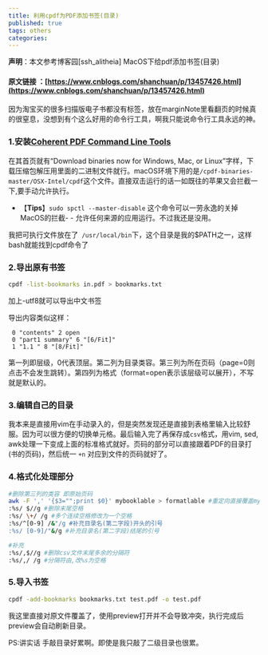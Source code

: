 ```yaml
---
title: 利用cpdf为PDF添加书签(目录)
published: true
tags: others
categories: 
---
```



**声明**：本文参考博客园[ssh_alitheia] MacOS下给pdf添加书签(目录)
#### **原文链接** ：[https://www.cnblogs.com/shanchuan/p/13457426.html](https://www.cnblogs.com/shanchuan/p/13457426.html)

因为淘宝买的很多扫描版电子书都没有标签，放在marginNote里看翻页的时候真的很窒息，没想到有个这么好用的命令行工具，啊我只能说命令行工具永远的神。

### 1.安装[Coherent PDF Command Line Tools](http://community.coherentpdf.com/)
在其首页就有“Download binaries now for Windows, Mac, or Linux”字样，下载压缩包解压用里面的二进制文件就行。macOS环境下用的是`/cpdf-binaries-master/OSX-Intel/cpdf`这个文件。直接双击运行的话一如既往的苹果又会拦截一下,要手动允许执行。

- 【**Tips**】`sudo spctl --master-disable` 这个命令可以一劳永逸的关掉MacOS的拦截- -  允许任何来源的应用运行。不过我还是没用。

我把可执行文件放在了` /usr/local/bin`下，这个目录是我的$PATH之一，这样bash就能找到cpdf命令了


### 2.导出原有书签
```bash
cpdf -list-bookmarks in.pdf > bookmarks.txt
```
加上-utf8就可以导出中文书签

导出内容类似这样：
```
 0 "contents" 2 open
 0 "part1 summary" 6 "[6/Fit]"
 1 "1.1 " 8 "[8/Fit]"
```

第一列即层级，0代表顶层。第二列为目录类容。第三列为所在页码（page=0则点击不会发生跳转）。第四列为格式（format=open表示该层级可以展开），不写就是默认的。

### 3.编辑自己的目录

我本来是直接用vim在手动录入的，但是突然发现还是直接到表格里输入比较舒服。因为可以很方便的切换单元格。最后输入完了再保存成`csv`格式，用vim, sed, awk处理一下变成上面的标准格式就好。页码的部分可以直接跟着PDF的目录打(书的页码)，然后统一 `+n` 对应到文件的页码就好了。

### 4.格式化处理部分
```bash
#删除第三列的类容 即原始页码
awk -F ',' '{$3="";print $0}' mybooklable > formatlable #重定向直接覆盖mybooklable之后 文件内容就没了,很迷惑。所以定向给新文件
:%s/ $//g #删除末尾空格
:%s/ \+/ /g #多个连续空格修改为一个空格
:%s/^[0-9] /&"/g #补充目录名(第二字段)开头的引号
:%s/ [0-9]/"&/g #补充目录名(第二字段)结尾的引号

#补充
:%s/,$//g #删除csv文件末尾多余的分隔符
:%s/,/ /g #分隔符由,改%s为空格
```

### 5.导入书签
```bash
cpdf -add-bookmarks bookmarks.txt test.pdf -o test.pdf
```
我这里直接对原文件覆盖了，使用preview打开并不会导致冲突，执行完成后preview会自动刷新目录。

PS:讲实话 手敲目录好累啊。即使是我只敲了二级目录也很累。